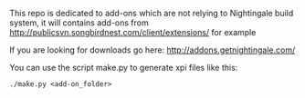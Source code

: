 This repo is dedicated to add-ons which are not relying to Nightingale build system, it will contains add-ons from http://publicsvn.songbirdnest.com/client/extensions/ for example

If you are looking for downloads go here: http://addons.getnightingale.com/

You can use the script make.py to generate xpi files like this:
```shell
./make.py <add-on_folder>
```
